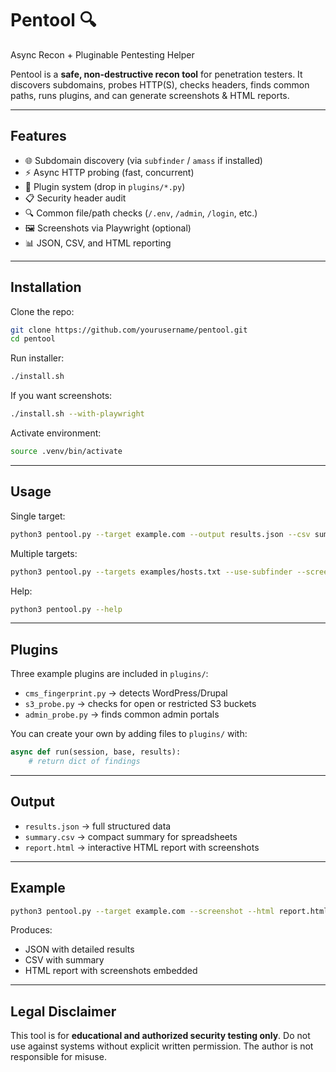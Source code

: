# Pentool 🔍
Async Recon + Pluginable Pentesting Helper

Pentool is a **safe, non-destructive recon tool** for penetration testers.
It discovers subdomains, probes HTTP(S), checks headers, finds common paths, runs plugins, and can generate screenshots & HTML reports.

---

## Features
- 🌐 Subdomain discovery (via `subfinder` / `amass` if installed)
- ⚡ Async HTTP probing (fast, concurrent)
- 🧩 Plugin system (drop in `plugins/*.py`)
- 📋 Security header audit
- 🔍 Common file/path checks (`/.env`, `/admin`, `/login`, etc.)
- 🖼 Screenshots via Playwright (optional)
- 📊 JSON, CSV, and HTML reporting

---

## Installation

Clone the repo:
```bash
git clone https://github.com/yourusername/pentool.git
cd pentool
```

Run installer:
```bash
./install.sh
```

If you want screenshots:
```bash
./install.sh --with-playwright
```

Activate environment:
```bash
source .venv/bin/activate
```

---

## Usage

Single target:
```bash
python3 pentool.py --target example.com --output results.json --csv summary.csv --plugins plugins
```

Multiple targets:
```bash
python3 pentool.py --targets examples/hosts.txt --use-subfinder --screenshot --plugins plugins --output results.json --csv summary.csv --html report.html
```

Help:
```bash
python3 pentool.py --help
```

---

## Plugins

Three example plugins are included in `plugins/`:
- `cms_fingerprint.py` → detects WordPress/Drupal
- `s3_probe.py` → checks for open or restricted S3 buckets
- `admin_probe.py` → finds common admin portals

You can create your own by adding files to `plugins/` with:
```python
async def run(session, base, results):
    # return dict of findings
```

---

## Output
- `results.json` → full structured data
- `summary.csv` → compact summary for spreadsheets
- `report.html` → interactive HTML report with screenshots

---

## Example
```bash
python3 pentool.py --target example.com --screenshot --html report.html
```

Produces:

- JSON with detailed results
- CSV with summary
- HTML report with screenshots embedded

---

## Legal Disclaimer
This tool is for **educational and authorized security testing only**.
Do not use against systems without explicit written permission.
The author is not responsible for misuse.
